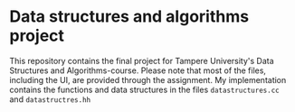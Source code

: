 # Data structures and algorithms project
This repository contains the final project for Tampere University's Data Structures and Algorithms-course. Please note that most of the files, including the UI, are provided through the assignment. My implementation contains the functions and data structures in the files `datastructures.cc` and `datastructres.hh`
